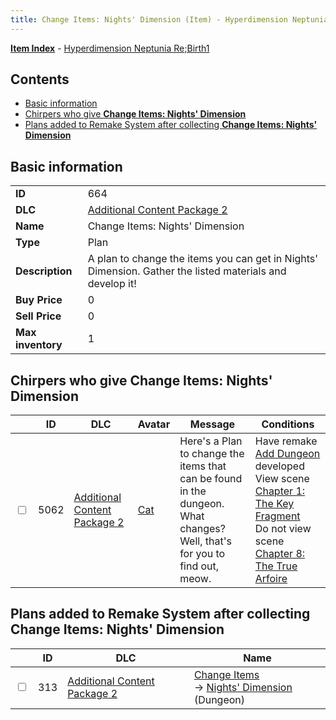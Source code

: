```yaml
---
title: Change Items: Nights' Dimension (Item) - Hyperdimension Neptunia Re;Birth1
---
```


[**Item Index**](/neptunia/rb1/item/index.html) - [Hyperdimension Neptunia Re;Birth1](/neptunia/rb1)

## Contents

- [Basic information](#basic-information)
- [Chirpers who give **Change Items: Nights' Dimension**](#chirpers-who-give-change-items-nights-dimension)
- [Plans added to Remake System after collecting **Change Items: Nights' Dimension**](#plans-added-to-remake-system-after-collecting-change-items-nights-dimension)

## Basic information

|   |   |
| -- | -- |
| **ID** | 664 |
| **DLC** | [Additional Content Package 2](/neptunia/rb1/dlc/11-pack2.html) |
| **Name** | Change Items: Nights' Dimension |
| **Type** | Plan |
| **Description** | A plan to change the items you can get in Nights' Dimension. Gather the listed materials and develop it! |
| **Buy Price** | 0 |
| **Sell Price** | 0 |
| **Max inventory** | 1 |


## Chirpers who give **Change Items: Nights' Dimension**

|    | ID | DLC | Avatar | Message | Conditions |
| -- | -- | --- | ------ | ------- | ---------- |
| <input type="checkbox" id="rb1-chirper-event-11-5062" class="trackbox" /> | 5062 | [Additional Content Package 2](/neptunia/rb1/dlc/11-pack2.html) | [Cat](/neptunia/rb1/undefined/1-226-cat.html) | Here's a Plan to change the items that can be found in the dungeon.<br />What changes? Well, that's for you to find out, meow. | Have remake [Add Dungeon](/neptunia/rb1/remake/11-227-add-dungeon.html) developed<br />View scene [Chapter 1: The Key Fragment](/neptunia/rb1/scene/1-117-chapter-1-the-key-fragment.html)<br />Do not view scene [Chapter 8: The True Arfoire](/neptunia/rb1/scene/1-807-chapter-8-the-true-arfoire.html) |


## Plans added to Remake System after collecting **Change Items: Nights' Dimension**

|    | ID | DLC | Name |
| -- | -- | --- | ---- |
| <input type="checkbox" id="rb1-remake-11-313" class="trackbox" /> | 313 | [Additional Content Package 2](/neptunia/rb1/dlc/11-pack2.html) | [Change Items](/neptunia/rb1/remake/11-313-change-items.html)<br /> → [Nights' Dimension](/neptunia/rb1/dungeon/11-126-nights-dimension.html) (Dungeon) |
